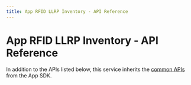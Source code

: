 ```yaml
---
title: App RFID LLRP Inventory - API Reference
---
```


# App RFID LLRP Inventory - API Reference

In addition to the APIs listed below, this service inherits the [common APIs](../../ApiReference.md) from the App SDK.

<swagger-ui src="https://raw.githubusercontent.com/edgexfoundry/app-rfid-llrp-inventory/main/openapi/app-rfid-llrp-inventory.yaml"></swagger-ui>
